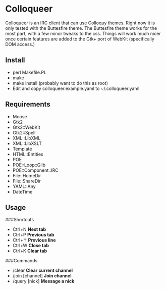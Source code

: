 Colloqueer
==========
Colloqueer is an IRC client that can use Colloquy themes. Right now it is
only tested with the Buttesfire theme. The Buttesfire theme works for the
most part, with a few minor tweaks to the css. Things will work much nicer
once certain features are added to the Gtk+ port of WebKit (specifically DOM
access.)

Install
-------
* perl Makefile.PL
* make
* make install (probably want to do this as root)
* Edit and copy colloqueer.example.yaml to ~/.colloqueer.yaml

Requirements
------------
* Moose
* Gtk2
* Gtk2::WebKit
* Gtk2::Spell
* XML::LibXML
* XML::LibXSLT
* Template
* HTML::Entities
* POE
* POE::Loop::Glib
* POE::Component::IRC
* File::HomeDir
* File::ShareDir
* YAML::Any
* DateTime

Usage
-----
###Shortcuts
* Ctrl+N **Next tab**
* Ctrl+P **Previous tab**
* Ctrl+↑ **Previous line**
* Ctrl+W **Close tab**
* Ctrl+K **Clear tab**

###Commands
* /clear **Clear current channel**
* /join  [channel] **Join channel**
* /query [nick] **Message a nick**
